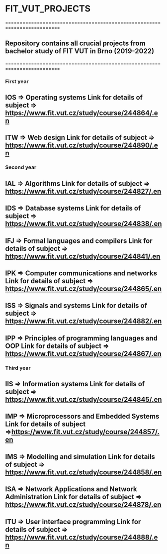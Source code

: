 # FIT_VUT_PROJECTS
=========================================================================
## Repository contains all crucial projects from bachelor study of FIT VUT in Brno (2019-2022)
=========================================================================
### First year
IOS => Operating systems
Link for details of subject => https://www.fit.vut.cz/study/course/244864/.en
-------------------------------------------------------------------------
ITW => Web design
Link for details of subject => https://www.fit.vut.cz/study/course/244890/.en
-------------------------------------------------------------------------
### Second year
IAL => Algorithms
Link for details of subject => https://www.fit.vut.cz/study/course/244827/.en
-------------------------------------------------------------------------
IDS => Database systems
Link for details of subject => https://www.fit.vut.cz/study/course/244838/.en
-------------------------------------------------------------------------
IFJ => Formal languages and compilers
Link for details of subject => https://www.fit.vut.cz/study/course/244841/.en
-------------------------------------------------------------------------
IPK => Computer communications and networks
Link for details of subject => https://www.fit.vut.cz/study/course/244865/.en
-------------------------------------------------------------------------
ISS => Signals and systems
Link for details of subject => https://www.fit.vut.cz/study/course/244882/.en
-------------------------------------------------------------------------
IPP => Principles of programming languages and OOP 
Link for details of subject => https://www.fit.vut.cz/study/course/244867/.en
-------------------------------------------------------------------------
### Third year
IIS => Information systems
Link for details of subject => https://www.fit.vut.cz/study/course/244845/.en
-------------------------------------------------------------------------
IMP => Microprocessors and Embedded Systems
Link for details of subject =>https://www.fit.vut.cz/study/course/244857/.en
-------------------------------------------------------------------------
IMS => Modelling and simulation
Link for details of subject => https://www.fit.vut.cz/study/course/244858/.en
-------------------------------------------------------------------------
ISA => Network Applications and Network Administration
Link for details of subject => https://www.fit.vut.cz/study/course/244878/.en
-------------------------------------------------------------------------
ITU => User interface programming
Link for details of subject => https://www.fit.vut.cz/study/course/244888/.en
-------------------------------------------------------------------------
